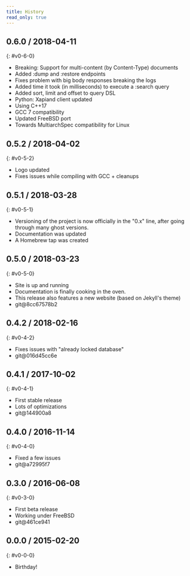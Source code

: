```yaml
---
title: History
read_only: true
---
```



## 0.6.0 / 2018-04-11
{: #v0-6-0}

- Breaking: Support for multi-content (by Content-Type) documents
- Added :dump and :restore endpoints
- Fixes problem with big body responses breaking the logs
- Added time it took (in milliseconds) to execute a :search query
- Added sort, limit and offset to query DSL
- Python: Xapiand client updated
- Using C++17
- GCC 7 compatibility
- Updated FreeBSD port
- Towards MultiarchSpec compatibility for Linux


## 0.5.2 / 2018-04-02
{: #v0-5-2}

- Logo updated
- Fixes issues while compiling with GCC + cleanups


## 0.5.1 / 2018-03-28
{: #v0-5-1}

- Versioning of the project is now officially in the "0.x" line, after going
  through many ghost versions.
- Documentation was updated
- A Homebrew tap was created


## 0.5.0 / 2018-03-23
{: #v0-5-0}

- Site is up and running
- Documentation is finally cooking in the oven.
- This release also features a new website (based on Jekyll's theme)
- git@8cc67578b2


## 0.4.2 / 2018-02-16
{: #v0-4-2}

- Fixes issues with "already locked database"
- git@016d45cc6e


## 0.4.1 / 2017-10-02
{: #v0-4-1}

- First stable release
- Lots of optimizations
- git@144900a8


## 0.4.0 / 2016-11-14
{: #v0-4-0}

- Fixed a few issues
- git@a72995f7


## 0.3.0 / 2016-06-08
{: #v0-3-0}

- First beta release
- Working under FreeBSD
- git@461ce941


## 0.0.0 / 2015-02-20
{: #v0-0-0}

- Birthday!
